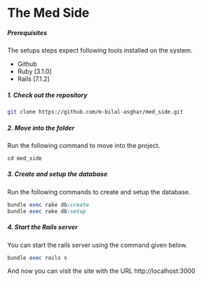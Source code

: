 # The Med Side

##### Prerequisites

The setups steps expect following tools installed on the system.

- Github
- Ruby [3.1.0]
- Rails [7.1.2]

##### 1. Check out the repository

```bash
git clone https://github.com/m-bilal-asghar/med_side.git
```

##### 2. Move into the folder

Run the following command to move into the project.

```ruby
cd med_side
```


##### 3. Create and setup the database

Run the following commands to create and setup the database.

```ruby
bundle exec rake db:create
bundle exec rake db:setup
```

##### 4. Start the Rails server

You can start the rails server using the command given below.

```ruby
bundle exec rails s
```

And now you can visit the site with the URL http://localhost:3000
